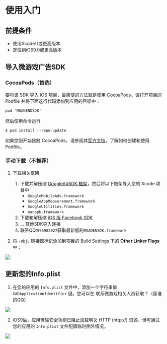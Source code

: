 

# 使用入门

## 前提条件

* 使用Xcode11或更高版本
* 定位到iOS9.0或更高版本

## 导入微游戏广告SDK

### CocoaPods（首选）

要将该 SDK 导入 iOS 项目，最简便的方法就是使用 [CocoaPods](https://guides.cocoapods.org/using/getting-started)。请打开项目的 Podfile 并将下面这行代码添加到应用的目标中：

```objective-c
pod 'MGADENDSDK'
```

然后使用命令运行

```
$ pod install --repo-update
```

如果您刚开始接触 CocoaPods，请参阅其[官方文档](https://guides.cocoapods.org/using/using-cocoapods)，了解如何创建和使用 Podfile。

### 手动下载（不推荐）

1. 下载相关框架
   1. 下载并解压缩 [GoogleAdSDK 框架](https://developers.google.com/admob/ios/download)，然后将以下框架导入您的 Xcode 项目中
      - `GoogleMobileAds.framework`
      - `GoogleAppMeasurement.framework`
      - `GoogleUtilities.framework`
      - `nanopb.framework`
   2. 下载和解压缩 [iOS 版 Facebook SDK](https://developers.facebook.com/docs/ios)
   3. ... 其他SDK导入连接
   4. 联系QQ:`996982027`获取最新版的`MGADENSDK.framework`

2. 将 `-ObjC` 链接器标记添加到项目的 Build Settings 下的 **Other Linker Flags** 中：

![](http://img.tysye.vip/2020-02-24-objc_linker_flag.png)



## 更新您的Info.plist

1. 在您的应用的 `Info.plist` 文件中，添加一个字符串值 `GADApplicationIdentifier` 键。您可以在 联系微游戏相关人员获取？（留谁的QQ）

![](http://img.tysye.vip/2020-02-24-15825253302215.png)

2. iOS9后，应用传输安全功能已阻止加载明文 HTTP (http://) 资源。但可通过您的应用的 `Info.plist` 文件配置临时例外情况。

![](http://img.tysye.vip/2020-02-24-15825256567961.jpg)



